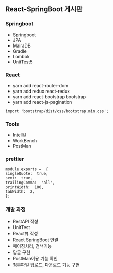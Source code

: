 ## React-SpringBoot 게시판

### Springboot
- Springboot
- JPA
- MairaDB
- Gradle
- Lombok
- UnitTest5

### React
- yarn add react-router-dom
- yarn add redux react-redux
- yarn add react-bootstrap bootstrap
- yarn add react-js-pagination 
 

```txt
import 'bootstrap/dist/css/bootstrap.min.css';
```

### Tools
- IntelliJ
- WorkBench
- PostMan


### prettier

```
module.exports =  {
singleQuote:  true,
semi:  true,
trailingComma:  'all',
printWidth:  100,
tabWidth:  2,
};
```

### 개발 과정
- RestAPI 작성
- UnitTest
- React뷰 작성
- React SpringBoot 연결
- 페이징처리, 검색기능
- 답글 구현
- PostMan이용 기능 확인
- 첨부파일 업로드, 다운로드 기능 구현